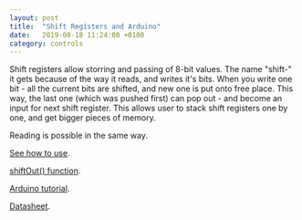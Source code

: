 ```yaml
---
layout: post
title:  "Shift Registers and Arduino"
date:   2019-08-18 11:24:00 +0100
category: controls
---
```


Shift registers allow storring and passing of 8-bit values. The name "shift-" it gets because of
the way it reads, and writes it's bits. When you write one bit - all the current bits are shifted,
and new one is put onto free place. This way, the last one (which was pushed first) can pop out -
and become an input for next shift register. This allows user to stack shift registers one by one,
and get bigger pieces of memory.

Reading is possible in the same way.

[See how to use](https://www.youtube.com/watch?v=6BLj9Ak2Djs).

[shiftOut() function](https://www.arduino.cc/reference/en/language/functions/advanced-io/shiftout/).

[Arduino tutorial](https://www.arduino.cc/en/tutorial/ShiftOut).

[Datasheet](http://www.ti.com/lit/ds/symlink/sn74hc595.pdf).
